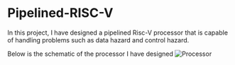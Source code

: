 # Pipelined-RISC-V
In this project, I have designed a pipelined Risc-V processor that is capable of handling problems such as data hazard and control hazard.

Below is the schematic of the processor I have designed
![Processor](https://github.com/user-attachments/assets/cb19cb10-2115-4a3d-b586-a932aa32fe9c)
